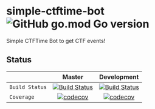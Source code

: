 # simple-ctftime-bot ![GitHub go.mod Go version](https://img.shields.io/github/go-mod/go-version/josephsalimin/simple-ctftime-bot)

Simple CTFTime Bot to get CTF events!

## Status

|| Master | Development |
| --- | :---: | :---: |
| `Build Status` | [![Build Status](https://travis-ci.org/josephsalimin/simple-ctftime-bot.svg?branch=master)](https://travis-ci.org/josephsalimin/simple-ctftime-bot) | [![Build Status](https://travis-ci.org/josephsalimin/simple-ctftime-bot.svg?branch=development)](https://travis-ci.org/josephsalimin/simple-ctftime-bot) |
| `Coverage` | [![codecov](https://codecov.io/gh/josephsalimin/simple-ctftime-bot/branch/master/graph/badge.svg)](https://codecov.io/gh/josephsalimin/simple-ctftime-bot) | [![codecov](https://codecov.io/gh/josephsalimin/simple-ctftime-bot/branch/development/graph/badge.svg)](https://codecov.io/gh/josephsalimin/simple-ctftime-bot) |